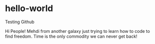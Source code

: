 # hello-world
Testing Github

Hi People!
Mehdi from another galaxy just trying to learn how to code to find freedom. Time is the only commodity we can never get back!
